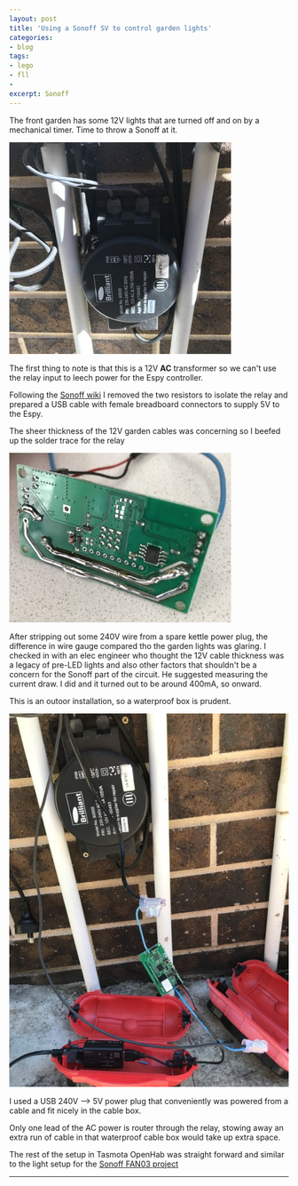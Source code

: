 ```yaml
---
layout: post
title: 'Using a Sonoff SV to control garden lights'
categories:
- blog
tags: 
- lego
- fll
- 
excerpt: Sonoff 
---
```


The front garden has some 12V lights that are turned off and on by a mechanical timer. Time to throw a Sonoff at it.

![Scripts folder](/assets/img//blog/20210814-garden-lights-sonoff/12vac-transformer.jpg)

The first thing to note is that this is a 12V **AC** transformer so we can't use the relay input to leech power for the Espy controller.

Following the [Sonoff wiki](https://wiki.iteadstudio.com/Sonoff_SV) I removed the two resistors to isolate the relay and prepared a USB cable with female breadboard connectors to supply 5V to the Espy.

The sheer thickness of the 12V garden cables was concerning so I beefed up the solder trace for the relay

![Scripts folder](/assets/img//blog/20210814-garden-lights-sonoff/sonoff-sv.jpg)

After stripping out some 240V wire from a spare kettle power plug, the difference in wire gauge compared tho the garden lights was glaring. I checked in with an elec engineer who thought the 12V cable thickness was a legacy of pre-LED lights and also other factors that shouldn't be a concern for the Sonoff part of the circuit. He suggested measuring the current draw. I did and it turned out to be around 400mA, so onward.

This is an outoor installation, so a waterproof box is prudent.

![Scripts folder](/assets/img//blog/20210814-garden-lights-sonoff/waterproof.jpg)

I used a USB 240V --> 5V power plug that conveniently was powered from a cable and fit nicely in the cable box.

Only one lead of the AC power is router through the relay, stowing away an extra run of cable in that waterproof cable box would take up extra space.

The rest of the setup in Tasmota OpenHab was straight forward and similar to the light setup for the [Sonoff FAN03 project](/2021-08-15-Installing-Fan03.html) 

---